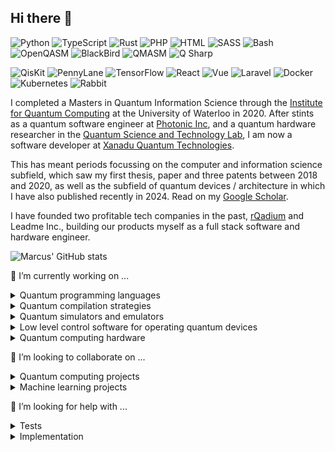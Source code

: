 ## Hi there 👋

<!--
**comp-phys-marc/comp-phys-marc** is a ✨ _special_ ✨ repository because its `README.md` (this file) appears on your GitHub profile.

Here are some ideas to get you started:

- 🔭 I’m currently working on ...
- 🌱 I’m currently learning ...
- 👯 I’m looking to collaborate on ...
- 🤔 I’m looking for help with ...
- 💬 Ask me about ...
- 📫 How to reach me: ...
- 😄 Pronouns: ...
- ⚡ Fun fact: ...
-->
<!-- <img width="1993" height="726" alt="image1-23-2" src="https://github.com/user-attachments/assets/df1342b4-9abc-4aa1-acce-872ca3ac25dd" /> -->
<!-- <img width="1964" height="670" alt="image1-81-4" src="https://github.com/user-attachments/assets/7c498065-4198-47b8-a80a-b9caf65dbd69" /> -->


![Python](https://img.shields.io/badge/python-3670A0?style=flat&logo=python&logoColor=ffdd54)
![TypeScript](https://img.shields.io/badge/typescript-007acc?style=flat&logo=typescript&logoColor=ffffff)
![Rust](https://img.shields.io/badge/rust-ce422b?style=flat&logo=rust&logoColor=000000)
![PHP](https://img.shields.io/badge/php-474a8a?style=flat&logo=php&logoColor=ffffff)
![HTML](https://img.shields.io/badge/html-e34c26?style=flat&logo=html5&logoColor=ffffff)
![SASS](https://img.shields.io/badge/sass-cd6799?style=flat&logo=sass&logoColor=ffffff)
![Bash](https://img.shields.io/badge/GNU%20Bash-4EAA25?style=flat&logo=GNU%20Bash&logoColor=white)
![OpenQASM](https://img.shields.io/badge/openqasm-blue?style=flat)
![BlackBird](https://img.shields.io/badge/blackbird-black?style=flat)
![QMASM](https://img.shields.io/badge/qmasm-555555?style=flat)
![Q Sharp](https://img.shields.io/badge/qsharp-purple?style=flat)

![QisKit](https://img.shields.io/badge/qiskit-black?style=flat&logo=qiskit&logoColor=white)
![PennyLane](https://img.shields.io/badge/pennylane-05B2FF?style=flat)
![TensorFlow](https://img.shields.io/badge/tensorflow-6c6c6c?style=flat&logo=tensorflow&logoColor=FF6F00)
![React](https://img.shields.io/badge/react-555555?style=flat&logo=react&logoColor=61DBFB)
![Vue](https://img.shields.io/badge/Vue.js-35495E?style=flat&logo=vuedotjs&logoColor=4FC08D)
![Laravel](https://img.shields.io/badge/laravel-6c6c6c?style=flat&logo=laravel&logoColor=f05340)
![Docker](https://img.shields.io/badge/docker-0db7ed?style=flat&logo=docker&logoColor=ffffff)
![Kubernetes](https://img.shields.io/badge/kubernetes-blue?style=flat&logo=kubernetes&logoColor=ffffff)
![Rabbit](https://img.shields.io/badge/-rabbitmq-%23FF6600?style=flat&logo=rabbitmq&logoColor=white)

I completed a Masters in Quantum Information Science through the [Institute for Quantum Computing](https://uwaterloo.ca/institute-for-quantum-computing/) at the University of Waterloo in 2020. After stints as a quantum software engineer at [Photonic Inc](https://photonic.com/), and a quantum hardware researcher in the [Quantum Science and Technology Lab](https://sites.google.com/view/ubcqtl/home), I am now a software developer at [Xanadu Quantum Technologies](https://www.xanadu.ai/).

This has meant periods focussing on the computer and information science subfield, which saw my first thesis, paper and three patents between 2018 and 2020, as well as the subfield of quantum devices / architecture in which I have also published recently in 2024. Read on my [Google Scholar](https://scholar.google.ca/citations?user=XkHhU_0AAAAJ&hl=en).

I have founded two profitable tech companies in the past, [rQadium](https://marcusedwards.me/rqadium/) and Leadme Inc., building our products myself as a full stack software and hardware engineer.

![Marcus' GitHub stats](https://github-readme-stats.vercel.app/api?username=comp-phys-marc&show=reviews,prs_merged&theme=dark)

<!-- <img src="https://github-readme-stats.vercel.app/api/top-langs/?username=comp-phys-marc" /> -->

🔭 I’m currently working on ...
 
<details>
<summary>Quantum programming languages</summary>
<br>
    
  - [OpenQASM](https://openqasm.com/): ([parser](https://github.com/comp-phys-marc/qasm-ts) in TypeScript: ![NPM Downloads](https://img.shields.io/npm/dy/qasm-ts)) ([interpreter](https://github.com/PennyLaneAI/pennylane/blob/master/pennylane/io/qasm_interpreter.py) in Python: ![PyPI - Downloads](https://img.shields.io/pypi/dw/pennylane))
   
  - [BlackBird](https://strawberryfields.ai/photonics/demos/run_blackbird.html): ([parser](https://github.com/comp-phys-marc/blackbird-ts) in TypeScript: ![NPM Downloads](https://img.shields.io/npm/dy/blackbird-ts)) ([visualizer](https://github.com/XanaduAI/strawberryfields/blob/master/strawberryfields/circuitdrawer.py) in Python: ![PyPI - Downloads](https://img.shields.io/pypi/dw/strawberryfields))

  - [Q#](https://learn.microsoft.com/en-us/azure/quantum/qsharp-overview): ([parser](https://github.com/comp-phys-marc/q-sharp-ts) in TypeScript ![NPM Downloads](https://img.shields.io/npm/dy/q-sharp-ts))

  - [QMASM](https://github.com/lanl/qmasm): ([parser](https://github.com/comp-phys-marc/qmasm-ts) in TypeScript ![NPM Downloads](https://img.shields.io/npm/dy/qmasm-ts))

  - Part of a [web-first compile toolchain](https://www.researchgate.net/publication/391803478_A_Web_Based_Compile_Toolchain_for_Quantum_Programming_Languages) (that runs [here](https://github.com/comp-phys-marc/distributed-emulator)), available on [npm](https://www.npmjs.com/~marcusedwards).

<!-- ![GitHub Downloads (all assets, all releases)](https://img.shields.io/github/downloads/PennyLaneAI/pennylane/total). -->
</details>

<details>
<summary>Quantum compilation strategies</summary>
<br>

  -  [compiling Shor's algorithm](https://github.com/comp-phys-marc/compiling-shor) to Clifford+T
  -  [this project](https://github.com/comp-phys-marc/quantum_channel_characterization) using deep learning
  -  [this experiment](https://github.com/comp-phys-marc/circuit-parsers) using quantum circuit image recognition
  -  [these](https://github.com/PennyLaneAI/pennylane/pull/7779) quantum circuit decompositions
  -  [these](https://github.com/PennyLaneAI/pennylane/pull/7908) more complex quantum circuit decompositions
  -  [this](https://github.com/PennyLaneAI/pennylane/pull/7748) compiler pass
  -  a [strategy](https://uwspace.uwaterloo.ca/items/217087f7-8443-4ebd-8299-bba947a552c0) for lowering WebAssembly to QUBOs for D-Wave.
</details>

<details>
<summary>Quantum simulators and emulators</summary>
<br>
    
  - this [Python based simulator](https://github.com/comp-phys-marc/qeelib)
    - a linear-algebra free implementation on [this branch](https://github.com/comp-phys-marc/qeelib)
    - usual LA approach [here](https://github.com/comp-phys-marc/qeelib/tree/vectorize)
  - this [Rust based simulator](https://github.com/comp-phys-marc/qeelibrs)
  - this [hardware emulator](https://arxiv.org/abs/2302.00821).
</details>

<details>
<summary>Low level control software for operating quantum devices</summary>
<br>
    
  - this [framework](https://github.com/Quantum-Science-and-Technology-Lab/labber-wrapper) built on KeySight's stack
</details>
<details>
<summary>Quantum computing hardware</summary>
<br>  
    
  - my [PCB carrier](https://github.com/comp-phys-marc/carrier_PCB) for quantum processors
  - actual quantum processors
</details>

👯 I’m looking to collaborate on ...

<details>
<summary>Quantum computing projects</summary>
<br>  
    
  - Especially open source! A success story is my recent collaboration with [@seankim658](https://github.com/seankim658) on updating [QASM-TS](https://github.com/comp-phys-marc/qasm-ts) to a new vresion supporting the full OpenQASM 3.0 spec. It is now in the hands of hundreds of users.
</details>

<details>
<summary>Machine learning projects</summary>
<br>  
    
  - Like [this project](https://patents.google.com/patent/US20210303973A1/en) where we designed convolutional neural networks that generated web UIs before it was cool (before Chat GPT existed).
</details>

🤔 I’m looking for help with ...

<details>
<summary>Tests</summary>
<br>  
    
  - For the Q\# parser in [this great first issue](https://github.com/comp-phys-marc/q-sharp-ts/issues/1).
</details>

<details>
<summary>Implementation</summary>
<br>  
    
  - More compiler features in [this more advanced issue](https://github.com/comp-phys-marc/q-sharp-ts/issues/2).
</details>

<!--
:dollar: Donate ...

  If you use or benefit from my any of my ongoing unremunerated open source work, consider donating me a coffee on [Ko-Fi](https://ko-fi.com/marcusedwards).
-->
